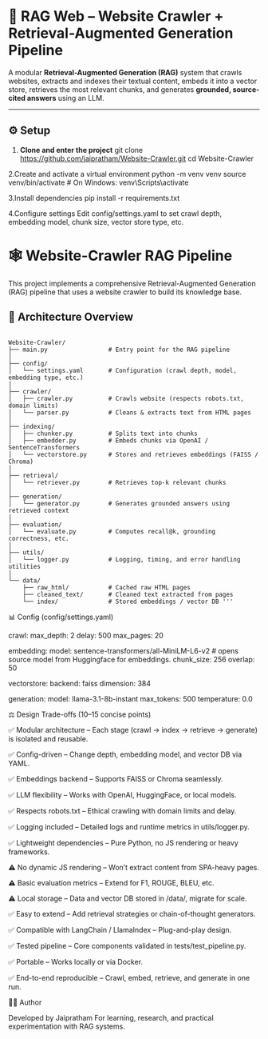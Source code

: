 # 🧠 RAG Web – Website Crawler + Retrieval-Augmented Generation Pipeline

A modular **Retrieval-Augmented Generation (RAG)** system that crawls websites, extracts and indexes their textual content, embeds it into a vector store, retrieves the most relevant chunks, and generates **grounded, source-cited answers** using an LLM.

---

## ⚙️ Setup

1. **Clone and enter the project**
   git clone https://github.com/jaipratham/Website-Crawler.git
   cd Website-Crawler
   
2.Create and activate a virtual environment
  python -m venv venv
  source venv/bin/activate        # On Windows: venv\Scripts\activate

3.Install dependencies
  pip install -r requirements.txt

4.Configure settings
  Edit config/settings.yaml to set crawl depth, embedding model, chunk size, vector store type, etc.

# 🕸️ Website-Crawler RAG Pipeline

This project implements a comprehensive Retrieval-Augmented Generation (RAG) pipeline that uses a website crawler to build its knowledge base.

## 🚀 Architecture Overview
```

Website-Crawler/
├── main.py                 # Entry point for the RAG pipeline
│
├── config/
│   └── settings.yaml       # Configuration (crawl depth, model, embedding type, etc.)
│
├── crawler/
│   ├── crawler.py          # Crawls website (respects robots.txt, domain limits)
│   └── parser.py           # Cleans & extracts text from HTML pages
│
├── indexing/
│   ├── chunker.py          # Splits text into chunks
│   ├── embedder.py         # Embeds chunks via OpenAI / SentenceTransformers
│   └── vectorstore.py      # Stores and retrieves embeddings (FAISS / Chroma)
│
├── retrieval/
│   └── retriever.py        # Retrieves top-k relevant chunks
│
├── generation/
│   └── generator.py        # Generates grounded answers using retrieved context
│
├── evaluation/
│   └── evaluate.py         # Computes recall@k, grounding correctness, etc.
│
├── utils/
│   └── logger.py           # Logging, timing, and error handling utilities
│
└── data/
    ├── raw_html/           # Cached raw HTML pages
    ├── cleaned_text/       # Cleaned text extracted from pages
    └── index/              # Stored embeddings / vector DB '''

```

📊 Config (config/settings.yaml)
   
   crawl:
  max_depth: 2
  delay: 500
  max_pages: 20

embedding:
  model: sentence-transformers/all-MiniLM-L6-v2 # opens source model from Huggingface for embeddings.
  chunk_size: 256
  overlap: 50

vectorstore:
  backend: faiss
  dimension: 384

generation:
  model: llama-3.1-8b-instant
  max_tokens: 500
  temperature: 0.0

⚖️ Design Trade-offs (10–15 concise points)

✅ Modular architecture – Each stage (crawl → index → retrieve → generate) is isolated and reusable.

✅ Config-driven – Change depth, embedding model, and vector DB via YAML.

✅ Embeddings backend – Supports FAISS or Chroma seamlessly.

✅ LLM flexibility – Works with OpenAI, HuggingFace, or local models.

✅ Respects robots.txt – Ethical crawling with domain limits and delay.

✅ Logging included – Detailed logs and runtime metrics in utils/logger.py.

✅ Lightweight dependencies – Pure Python, no JS rendering or heavy frameworks.

⚠️ No dynamic JS rendering – Won’t extract content from SPA-heavy pages.

⚠️ Basic evaluation metrics – Extend for F1, ROUGE, BLEU, etc.

⚠️ Local storage – Data and vector DB stored in /data/, migrate for scale.

✅ Easy to extend – Add retrieval strategies or chain-of-thought generators.

✅ Compatible with LangChain / LlamaIndex – Plug-and-play design.

✅ Tested pipeline – Core components validated in tests/test_pipeline.py.

✅ Portable – Works locally or via Docker.

✅ End-to-end reproducible – Crawl, embed, retrieve, and generate in one run.

🧑‍💻 Author

Developed by Jaipratham
For learning, research, and practical experimentation with RAG systems.
